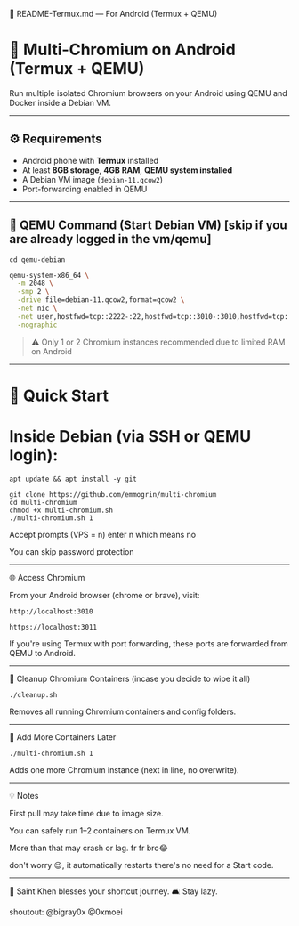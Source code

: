 📱 README-Termux.md — For Android (Termux + QEMU)

# 🧱 Multi-Chromium on Android (Termux + QEMU)

Run multiple isolated Chromium browsers on your Android using QEMU and Docker inside a Debian VM.

---

## ⚙️ Requirements

- Android phone with **Termux** installed
- At least **8GB storage**, **4GB RAM**, **QEMU system installed**
- A Debian VM image (`debian-11.qcow2`)
- Port-forwarding enabled in QEMU

---

## 🔌 QEMU Command (Start Debian VM) [skip if you are already logged in the vm/qemu]
```
cd qemu-debian
```
```bash
qemu-system-x86_64 \
  -m 2048 \
  -smp 2 \
  -drive file=debian-11.qcow2,format=qcow2 \
  -net nic \
  -net user,hostfwd=tcp::2222-:22,hostfwd=tcp::3010-:3010,hostfwd=tcp::3011-:3011 \
  -nographic
```
> ⚠️ Only 1 or 2 Chromium instances recommended due to limited RAM on Android




---

# 🚀 Quick Start

# Inside Debian (via SSH or QEMU login):
```
apt update && apt install -y git
```
```
git clone https://github.com/emmogrin/multi-chromium
cd multi-chromium
chmod +x multi-chromium.sh
./multi-chromium.sh 1
```
Accept prompts (VPS = n) enter n which means no

You can skip password protection



---

🌐 Access Chromium

From your Android browser (chrome or brave), visit:
```
http://localhost:3010
```
```
https://localhost:3011
```

If you're using Termux with port forwarding, these ports are forwarded from QEMU to Android.


---

🧹 Cleanup Chromium Containers (incase you decide to wipe it all)
```
./cleanup.sh
```
Removes all running Chromium containers and config folders.


---

🧩 Add More Containers Later
```
./multi-chromium.sh 1
```
Adds one more Chromium instance (next in line, no overwrite).


---

💡 Notes

First pull may take time due to image size.

You can safely run 1–2 containers on Termux VM.

More than that may crash or lag. fr fr bro😂

don't worry 😉, it automatically restarts there's no need for a Start code.


---

🌟 Saint Khen blesses your shortcut journey. 🛋️ Stay lazy.


shoutout: @bigray0x @0xmoei
